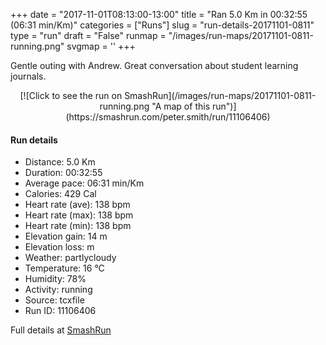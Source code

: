 +++
date = "2017-11-01T08:13:00-13:00"
title = "Ran 5.0 Km in 00:32:55 (06:31 min/Km)"
categories = ["Runs"]
slug = "run-details-20171101-0811"
type = "run"
draft = "False"
runmap = "/images/run-maps/20171101-0811-running.png"
svgmap = '<polyline points="0 58, 1 60, 1 61, 1 62, 1 64, 1 65, 3 65, 5 63, 8 62, 9 60, 11 58, 13 56, 14 56, 15 55, 16 53, 19 50, 20 49, 20 49, 20 49, 20 48, 22 47, 27 45, 32 41, 37 41, 40 41, 41 42, 43 42, 46 44, 47 45, 48 45, 51 42, 53 40, 55 36, 55 36, 56 35, 66 35, 82 36, 85 36, 85 36, 90 38, 93 39, 100 45, 93 40, 86 37, 82 36, 77 36, 65 35, 57 35, 55 36, 54 39, 48 45, 46 45, 43 43, 37 41, 34 42, 30 44, 25 47, 22 49, 20 49, 14 55">'
+++

Gentle outing with Andrew. Great conversation about student learning journals. 

<!--more-->

<center>
[![Click to see the run on SmashRun](/images/run-maps/20171101-0811-running.png "A map of this run")](https://smashrun.com/peter.smith/run/11106406)
</center>

#### Run details

* Distance: 5.0 Km
* Duration: 00:32:55
* Average pace: 06:31 min/Km
* Calories: 429 Cal
* Heart rate (ave): 138 bpm
* Heart rate (max): 138 bpm
* Heart rate (min): 138 bpm
* Elevation gain: 14 m
* Elevation loss:  m
* Weather: partlycloudy
* Temperature: 16 &deg;C
* Humidity: 78%
* Activity: running
* Source: tcxfile
* Run ID: 11106406

Full details at [SmashRun](https://smashrun.com/peter.smith/run/11106406)